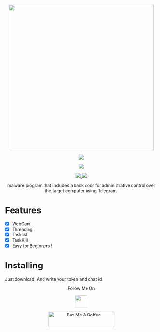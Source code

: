 <p align="center">
  <img width="480" height="480" src="https://media.giphy.com/media/dCco2kYIus7SZ6uuih/giphy.gif">
</p>
<p align="center"><img src="https://img.shields.io/badge/Version-2.0-brightgreen"></p>

</p> 
<p align="center"><img src="https://img.shields.io/badge/Author-Yezz123-green.svg"> 
</p>

<p align="center">
  <a href="https://github.com/yezz123">
    <img src="https://img.shields.io/github/followers/yezz123?label=Follow&style=social">
  </a>
  <a href="https://github.com/Elitestuff/FroggyFrog/stargazers">
    <img src="https://img.shields.io/github/stars/Elitestuff/FroggyFrog?style=social">
  </a>
</p>
<p align="center">
 malware program that includes a back door for administrative control over the target computer using Telegram.
</p>


# Features 
- [X] WebCam
- [X] Threading
- [X] Tasklist
- [X] TaskKill
- [X] Easy for Beginners !

# Installing 

Just download. And write your token and chat id.

<p align="center">
  Follow Me On
</p>
<p align="center">
  <a href="https://www.youtube.com/channel/UC5ba_E8pgMV0ETCRn7PQzUg?view_as=subscriber">
    <img src="https://www.iconsdb.com/icons/preview/black/youtube-4-xxl.png" width="40" height="40">
  </a>
  <!---<a href="https://instagram.com/Froggy__19">
    <img src="http://clipart-library.com/images_k/instagram-png-transparent/instagram-png-transparent-16.png" width="40" height="40">
    </a>-->
</p>

<p align="center">
<a href="https://www.buymeacoffee.com/tahiri" target="_blank"><img src="https://cdn.buymeacoffee.com/buttons/default-orange.png" alt="Buy Me A Coffee" style="height: 51px !important;width: 217px !important;" ></a>
</p>
